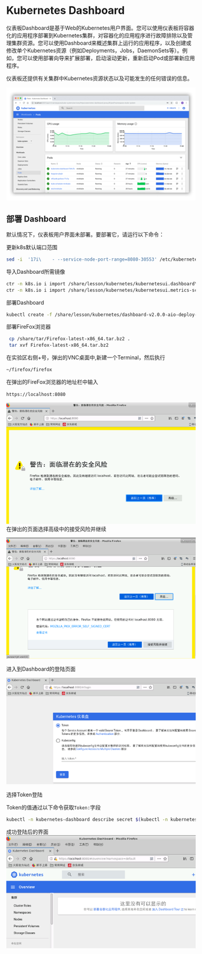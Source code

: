 # Kubernetes Dashboard

仪表板Dashboard是基于Web的Kubernetes用户界面。您可以使用仪表板将容器化的应用程序部署到Kubernetes集群，对容器化的应用程序进行故障排除以及管理集群资源。您可以使用Dashboard来概述集群上运行的应用程序，以及创建或修改单个Kubernetes资源（例如Deployments，Jobs，DaemonSets等）。例如，您可以使用部署向导来扩展部署，启动滚动更新，重新启动Pod或部署新应用程序。

仪表板还提供有关集群中Kubernetes资源状态以及可能发生的任何错误的信息。


![ui-dashboard](./images/ui-dashboard.png)


## 部署 Dashboard
默认情况下，仪表板用户界面未部署。要部署它，请运行以下命令：

更新k8s默认端口范围

```bash
sed -i  '17i\    - --service-node-port-range=8080-30553' /etc/kubernetes/manifests/kube-apiserver.yaml 
```

导入Dashboard所需镜像

```bash
ctr -n k8s.io i import /share/lesson/kubernetes/kubernetesui.dashboard\:v2.0.0.tar 
ctr -n k8s.io i import /share/lesson/kubernetes/kubernetesui.metrics-scraper\:v1.0.4.tar 
```

部署Dashboard

```bash
kubectl create -f /share/lesson/kubernetes/dashboard-v2.0.0-aio-deploy-recommended.yaml 
```

部署FireFox浏览器

```bash
 cp /share/tar/Firefox-latest-x86_64.tar.bz2 .
 tar xvf Firefox-latest-x86_64.tar.bz2 
```

在实验区右侧+号，弹出的VNC桌面中,新建一个Terminal，然后执行

```bash
~/firefox/firefox
```

在弹出的FireFox浏览器的地址栏中输入

`https://localhost:8080`

![image-20200523221406539](./images/ui-dashboard-https.png)
在弹出的页面选择高级中的接受风险并继续

![image-20200523221507477](./images/ui-dashboard-https-verify.png)

进入到Dashboard的登陆页面

![image-20200523220220576](./images/ui-dashboard-login.png)

选择Token登陆

Token的值通过以下命令获取`Token:`字段

```bash
kubectl -n kubernetes-dashboard describe secret $(kubectl -n kubernetes-dashboard get secret | grep admin-user | awk '{print $1}')
```
成功登陆后的界面
![image-20200523220702362](./images/ui-dashboard-first.png)